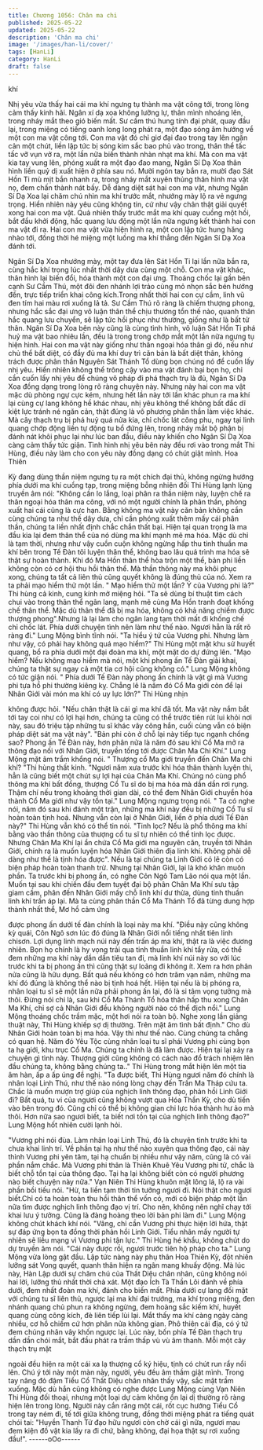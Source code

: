```yaml
---
title: Chương 1056: Chân ma chi
published: 2025-05-22
updated: 2025-05-22
description: 'Chân ma chi'
image: '/images/han-li/cover/'
tags: [HanLi]
category: HanLi
draft: false
---
```


khí

Nhị yêu vừa thấy hai cái ma khí ngưng tụ thành ma vật công tới,
trong lòng cảm thấy kinh hãi. Ngân xí dạ xoa không lưỡng lự,
thân mình nhoáng lên, trong nháy mắt theo gió biến mất.
Sư cầm thú hung tính đại phát, quay đầu lại, trong miệng có tiếng
oanh long long phát ra, một đạo sóng âm hướng về một con ma
vật công tới.
Con ma vật đó chỉ giơ đại đao trong tay lên ngăn cản một chút,
liền lập tức bị sóng kim sắc bao phủ vào trong, thân thể tấc tấc vỡ
vụn vở ra, một lần nữa biến thành nhàn nhạt ma khí.
Mà con ma vật kia tay vung lên, phóng xuất ra một đạo đao mang,
Ngân Sí Dạ Xoa thân hình liền quỷ dị xuất hiện ở phía sau nó.
Mười ngón tay bắn ra, mười đạo Sát Hồn Ti mù mịt bắn nhanh ra,
trong nháy mắt xuyên thủng thân hình ma vật nọ, đem chấn thành
nát bấy.
Dễ dàng diệt sát hai con ma vật, nhưng Ngân Sí Dạ Xoa lại chăm
chú nhìn ma khí trước mắt, nhướng mày lộ ra vẻ ngưng trọng.
Hiển nhiên này yêu cũng không tin, cứ như vậy chân thật giải
quyết xong hai con ma vật.
Quả nhiên thấy trước mắt ma khí quay cuồng một hồi, bắt đầu
khởi động, hắc quang lưu động một lần nữa ngưng kết thành hai
con ma vật đi ra.
Hai con ma vật vừa hiện hình ra, một con lập tức hung hăng nhào
tới, đồng thời hé miệng một luồng ma khí thẳng đến Ngân Sí Dạ
Xoa đánh tới.

Ngân Sí Dạ Xoa nhướng mày, một tay đưa lên Sát Hồn Ti lại lần
nữa bắn ra, cùng hắc khí trong lúc nhất thời dây dưa cùng một
chỗ.
Con ma vật khác, thân hình lại biến đổi, hóa thành một con đại
ưng. Thoáng chốc lại gần bên cạnh Sư Cầm Thú, một đôi đen
nhánh lợi trảo cùng mỏ nhọn sắc bén hướng đến, trực tiếp triển
khai công kích.Trong nhất thời hai con cự cầm, linh vũ đen tím hai
màu rơi xuống lả tả.
Sư Cầm Thú rõ ràng là chiếm thượng phong, nhưng hắc sắc đại
ưng vô luận thân thể chịu thương tổn thế nào, quanh thân hắc
quang lưu chuyển, sẽ lập tức hồi phục như thường, giống như là
bất tử thân.
Ngân Sí Dạ Xoa bên này cũng là cùng tình hình, vô luận Sát Hồn
Ti phá huỷ ma vật bao nhiêu lần, đều là trong trong chớp mắt một
lần nữa ngưng tụ hiện hình.
Hai con ma vật này giống như thân ngoại hóa thân gì đó, nếu như
chủ thể bất diệt, có đầy đủ ma khí duy trì căn bản là bất diệt thân,
không trách được phân thần Nguyên Sát Thánh Tổ dùng bọn
chúng nó để cuốn lấy nhị yêu.
Hiển nhiên không thể trông cậy vào ma vật đánh bại bọn họ, chỉ
cần cuốn lấy nhị yêu để chúng vô pháp đi phá thạch trụ là đủ,
Ngân Sí Dạ Xoa đồng dạng trong lòng rõ ràng chuyện này.
Nhưng này hai con ma vật mặc dù phòng ngự cực kém, nhưng
hết lần này tới lần khác phun ra ma khí lại cùng cự lang không hề
khác nhau, nhị yêu không thể không bất đắc dĩ kiệt lực tránh né
ngăn cản, thật đúng là vô phương phân thần làm việc khác.
Mà cây thạch trụ bị phá huỷ quá nửa kia, chỉ chốc lát công phu,
ngay tại linh quang chớp động liền tự động tu bổ đứng lên, trong
nháy mắt bộ phận bị đánh nát khôi phục lại như lúc ban đầu, điều
này khiến cho Ngân Sí Dạ Xoa càng cảm thấy tức giận.
Tình hình nhị yêu bên này đều rơi vào trong mắt Thi Hùng, điều
này làm cho con yêu này đồng dạng có chút giật mình. Hoa Thiên

Kỳ đang dùng thần niệm ngưng tụ ra một chích đại thủ, không
ngừng hướng phía dưới ma khí cuồng tạp, trong miệng bỗng
nhiên đối Thi Hùng lạnh lùng truyền âm nói: "Không cần lo lắng,
loại phân ra thần niệm này, luyện chế ra thân ngoại hóa thân ma
công, với nó một người chính là phân thần, phóng xuất hai cái
cũng là cực hạn. Bằng không ma vật này căn bản không cần cùng
chúng ta như thế dây dưa, chỉ cần phóng xuất thêm mấy cái phân
thần, chúng ta liền nhất định chắc chắn thất bại. Hiện tại quan
trọng là ma đầu kia lại đem thân thể của nó dùng ma khí mạnh
mẽ ma hóa.
Mặc dù chỉ là tạm thời, nhưng như vậy cuồn cuộn không ngừng
hấp thu tinh thuần ma khí bên trong Tế Đàn tôi luyện thân thể,
không bao lâu quá trình ma hóa sẽ thật sự hoàn thành. Khi đó Ma
Hồn thân thể hòa trộn một thể, bản phi liền không còn có cơ hội
thu hồi thân thể. Mà thần thông này ma khôi phục xong, chúng ta
tất cả liên thủ cũng quyết không là đúng thủ của nó. Xem ra ta
phải mạo hiểm thử một lần.
" Mạo hiểm thử một lần? Ý của Vương phi là?" Thi hùng cả kinh,
cung kính mở miệng hỏi.
"Ta sẽ dùng bí thuật tìm cách chui vào trong thân thể ngân lang,
mạnh mẽ cùng Ma Hồn tranh đoạt khống chế thân thể. Mặc dù
thân thể đã bị ma hóa, không có khả năng chiếm được thượng
phong".Nhưng là lại làm cho ngân lang tạm thời mất đi khống chế
chỉ chốc lát. Phía dưới chuyện tình nên làm như thế nào. Ngươi
hẳn là rất rõ ràng đi." Lung Mộng bình tĩnh nói.
"Ta hiểu ý tứ của Vương phi. Nhưng làm như vậy, có phải hay
không quá mạo hiểm?" Thi Hùng một mặt khu sử huyết quang, bổ
ra phía dưới một đại đoàn ma khí, một mặt do dự đứng lên.
"Mạo hiểm? Nếu không mạo hiểm mà nói, một khi phong ấn Tế
Đàn giải khai, chúng ta thật sự ngay cả một tia cơ hội cũng không
có." Lung Mộng không có tức giận nói.
" Phía dưới Tế Đàn này phong ấn chính là vật gì mà Vương phi
tựa hồ phi thường kiêng kỵ. Chẳng lẽ là năm đó Cổ Ma giới còn
để lại Nhân Giới vài món ma khí có uy lực lớn?" Thi Hùng nhịn

không được hỏi.
"Nếu chân thật là cái gì ma khí đã tốt. Ma vật này nắm bắt tới tay
coi như có lợi hại hơn, chúng ta cũng có thể trước tiên rút lui khỏi
nơi này, sau đó triệu tập những tu sĩ khác vây công hắn, cuối cùng
vẫn có biện pháp diệt sát ma vật này".
"Bản phi còn ở chỗ lại này tiếp tục ngạnh chống sao? Phong ấn
Tế Đàn này, hơn phân nửa là năm đó sau khi Cổ Ma mở ra thông
đạo nối với Nhân Giới, truyền tống tới được Chân Ma Chi Khí."
Lung Mộng mặt âm trầm khổng nói.
" Thượng cổ Ma giới truyền đến Chân Ma chi khí? "Thi hùng thất
kinh.
"Ngươi năm xưa trước khi hóa thân thành luyện thi, hẳn là cũng
biết một chút sự lợi hại của Chân Ma Khí. Chúng nó cùng phổ
thông ma khí bất đồng, thượng Cổ Tu sĩ do bị ma hóa mà dần dần
rơi rụng. Thậm chí nếu trong khoảng thời gian dài, có thể đem
Nhân Giới chuyển hóa thành Cổ Ma giới như vậy tồn tại." Lung
Mộng ngưng trọng nói.
" Ta có nghe nói, năm đó sau khi đánh một trận, những ma khí
này đều bị những Cổ Tu sĩ hoàn toàn tịnh hoá. Nhưng vẫn còn lại
ở Nhân Giới, liền ở phía dưới Tế Đàn này?" Thi Hùng vẫn khó có
thể tin nói.
"Tinh lọc? Nếu là phổ thông ma khí bằng vào thần thông của
thượng cổ tu sĩ tự nhiên có thể tinh lọc được. Nhưng Chân Ma Khí
lại ẩn chứa Cổ Ma giới ma nguyên căn, truyền tới Nhân Giới,
chính ra là muốn luyện hóa Nhân Giới thiên địa linh khí. Không
phải dễ dàng như thế là tịnh hóa được".
Nếu là tại chúng ta Linh Giới có lẽ còn có biện pháp hoàn toàn
thanh trừ. Nhưng tại Nhân Giới, lại là khó khăn muôn phần. Ta
trước khi bị phong ấn, có nghe Côn Ngô Tam Lão nói qua một lần.
Muốn tại sau khi chiến đấu đem tuyệt đại bộ phân Chân Ma Khí
sưu tập giam cầm, phân đến Nhân Giới mấy chỗ linh khí dư thừa,
dùng tinh thuần linh khí trấn áp lại. Mà ta cùng phân thần Cổ Ma
Thánh Tổ đã từng dung hợp thành nhất thể, Mơ hồ cảm ứng

được phong ấn dưới tế đàn chính là loại này ma khí.
"Điều này cũng không kỳ quái, Côn Ngô sơn lúc đó đúng là Nhân
Giới nổi tiếng nhất tiên linh chisơn. Lợi dụng linh mạch núi này
đến trấn áp ma khí, thật ra là việc đương nhiên.
Bọn họ chính là hy vọng trải qua tinh thuần linh khí tẩy rửa, có thể
đem những ma khí này dần dần tiêu tan đi, mà linh khí núi này so
với lúc trước khi ta bị phong ấn thì cũng thật sự loãng đi không ít.
Xem ra hơn phân nửa cũng là hữu dụng.
Bất quá nếu không có hơn trăm vạn năm, những ma khí đó đúng
là không thể nào bị tịnh hoá hết. Hiện tại nếu là bị phóng ra, nhân
loại tu sĩ sẽ một lần nữa phải phong ấn lại, đó là si tâm vọng
tưởng mà thôi. Đừng nói chi là, sau khi Cổ Ma Thánh Tổ hóa thân
hấp thu xong Chân Ma Khí, chỉ sợ cả Nhân Giới đều không người
nào có thể địch nổi." Lung Mộng thoáng chốc trầm mặc, một hơi
nói ra toàn bộ.
Nghe xong lần giảng thuật này, Thi Hùng khiếp sợ dị thường.
Trên mặt âm tình bất định." Cho dù Nhân Giới hoàn toàn bị ma
hóa. Vậy thì như thế nào. Cùng chúng ta chẳng có quan hệ.
Năm đó Yêu Tộc cùng nhân loại tu sĩ phái Vương phi cùng bọn ta
hạ giới, khu trục Cổ Ma. Chúng ta chính là đã làm được. Hiện tại
lại xảy ra chuyện gì tình này. Thượng giới cũng không có cách
nào đổ trách nhiệm lên đầu chúng ta, không bằng chúng ta.." Thi
Hùng trong mắt hiện lên một tia âm hàn, ấp a ấp úng đề nghị.
"Ta được biết, Thi Hùng ngươi năm đó chính là nhân loại Linh
Thú, như thế nào nóng lòng chạy đến Trấn Ma Tháp cứu ta. Chắc
là muốn mượn trợ giúp của nghịch linh thông đạo, phản hồi Linh
Giới đi?
Bất quá, tu vi của ngươi cũng không vượt qua Hóa Thần Kỳ, cho
dù tiến vào bên trong đó. Cũng chỉ có thể bị không gian chi lực
hóa thành hư ảo mà thôi. Hơn nữa sao ngươi biết, ta biết nơi tồn
tại của nghịch linh thông đạo?" Lung Mộng hốt nhiên cười lạnh
hỏi.

"Vương phi nói đùa. Làm nhân loại Linh Thú, đó là chuyện tình
trước khi ta chưa khai linh trí.
Về phần tại hạ như thế nào xuyên qua thông đạo, cái này thỉnh
Vương phi yên tâm, tại hạ chuẩn bị nhiều như vậy năm, cũng là
có vài phần nắm chắc. Mà Vương phi thân là Thiên Khuê Yêu
Vương phi tử, chắc là biết chỗ tồn tại của thông đạo. Tại hạ lại
không biết còn có người phương nào biết chuyện này nữa." Vạn
Niên Thi Hùng khuôn mặt lông lá, lộ ra vài phần bồi tiếu nói.
"Hừ, ta liền tạm thời tin tưởng ngươi đi. Nói thật cho ngươi biết.Chỉ
có ta hoàn toàn thu hồi thân thể vốn có, mới có biện pháp một lần
nữa tìm được nghịch linh thông đạo vị trí. Cho nên, không nên
nghĩ chạy tới khai lưu ý tưởng. Cũng là đàng hoàng theo lời bản
phi làm đi." Lung Mộng không chút khách khí nói.
"Vâng, chỉ cần Vương phi thực hiện lời hứa, thật sự đáp ứng bọn
ta đồng thời phản hồi Linh Giới. Tiểu nhân mấy người tự nhiên sẽ
liều mạng vì Vương phi tận lực." Thi Hùng hé khẩu, không chút do
dự truyền âm nói.
"Cái này được rồi, ngươi trước tiên hộ pháp cho ta." Lung Mộng
vừa lòng gật đầu. Lập tức nàng này phụ thân Hoa Thiên Kỳ, đột
nhiên lưỡng sát Vong quyết, quanh thân hiện ra ngân mang
khuấy động.
Mà lúc này, Hàn Lập dưới sự chăm chú của Thất Diệu chân nhân,
cũng không nói hai lời, lưỡng thủ nhất thời chà xát. Một đạo Ích
Tà Thần Lôi đánh về phía dưới, đem nhất đoàn ma khí, đánh cho
biến mất.
Phía dưới cự lang đối mặt với chúng tu sĩ liên thủ, ngược lại ma
khí đại trướng, ma khí trong miệng, đen nhánh quang chủ phun ra
không ngừng, đem hoàng sắc kiếm khí, huyết quang cùng công
kích, đè liên tiếp lùi lại. Mắt thấy ma khí càng ngày càng nhiều, cơ
hồ chiếm cứ hơn phân nửa không gian. Phô thiên cái địa, có ý tứ
đem chúng nhân vây khốn ngược lại.
Lúc này, bốn phía Tế Đàn thạch trụ dần dần chói mắt, bắt đầu
phát ra trầm thấp vù vù âm thanh. Mỗi một cây thạch trụ mặt

ngoài đều hiện ra một cái xa lạ thượng cổ ký hiệu, tịnh có chút run
rẩy nổi lên. Chú ý tới này một màn này, người, yêu đều âm thầm
giật mình. Trong tay nâng đỏ đậm Tiểu Cổ Thất Diệu chân nhân
thấy vậy, sắc mặt trầm xuống.
Mặc dù hắn cũng không có nghe được Lung Mộng cùng Vạn Niên
Thi Hùng đối thoại, nhưng một loại dự cảm không ổn lại dị thường
rõ ràng hiện lên trong lòng.
Người này cắn răng một cái, rốt cục hướng Tiểu Cổ trong tay ném
đi, tế tới giữa không trung, đồng thời miệng phát ra tiếng quát
chói tai: "Huyền Thanh Tử đạo hữu ngươi còn chờ cái gì nữa,
ngươi mau đem kiện đồ vật kia lấy ra đi chứ, bằng không, đại họa
thật sự rơi xuống đầu!".
------oOo------
